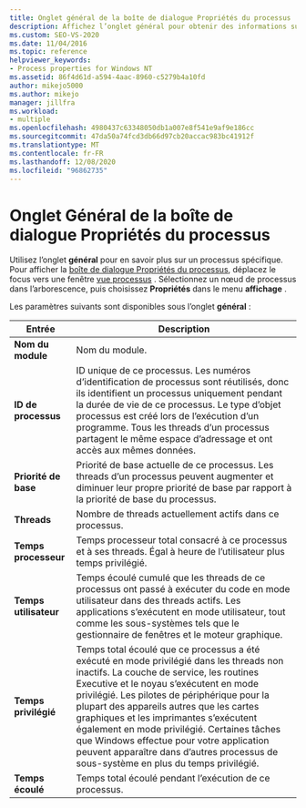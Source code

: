 ```yaml
---
title: Onglet général de la boîte de dialogue Propriétés du processus | Microsoft Docs
description: Affichez l’onglet général pour obtenir des informations sur un processus, y compris le nom du module, l’ID de processus, la priorité de base, le nombre de threads, le temps processeur, l’heure utilisateur et le temps écoulé.
ms.custom: SEO-VS-2020
ms.date: 11/04/2016
ms.topic: reference
helpviewer_keywords:
- Process properties for Windows NT
ms.assetid: 86f4d61d-a594-4aac-8960-c5279b4a10fd
author: mikejo5000
ms.author: mikejo
manager: jillfra
ms.workload:
- multiple
ms.openlocfilehash: 4980437c63348050db1a007e8f541e9af9e186cc
ms.sourcegitcommit: 47da50a74fcd3db66d97cb20accac983bc41912f
ms.translationtype: MT
ms.contentlocale: fr-FR
ms.lasthandoff: 12/08/2020
ms.locfileid: "96862735"
---
```

# <a name="general-tab-process-properties-dialog-box"></a>Onglet Général de la boîte de dialogue Propriétés du processus
Utilisez l’onglet **général** pour en savoir plus sur un processus spécifique. Pour afficher la [boîte de dialogue Propriétés du processus](../debugger/process-properties-dialog-box.md), déplacez le focus vers une fenêtre [vue processus](../debugger/processes-view.md) . Sélectionnez un nœud de processus dans l’arborescence, puis choisissez **Propriétés** dans le menu **affichage** .

 Les paramètres suivants sont disponibles sous l’onglet **général** :

|Entrée|Description|
|-----------|-----------------|
|**Nom du module**|Nom du module.|
|**ID de processus**|ID unique de ce processus. Les numéros d’identification de processus sont réutilisés, donc ils identifient un processus uniquement pendant la durée de vie de ce processus. Le type d’objet processus est créé lors de l’exécution d’un programme. Tous les threads d’un processus partagent le même espace d’adressage et ont accès aux mêmes données.|
|**Priorité de base**|Priorité de base actuelle de ce processus. Les threads d’un processus peuvent augmenter et diminuer leur propre priorité de base par rapport à la priorité de base du processus.|
|**Threads**|Nombre de threads actuellement actifs dans ce processus.|
|**Temps processeur**|Temps processeur total consacré à ce processus et à ses threads. Égal à heure de l’utilisateur plus temps privilégié.|
|**Temps utilisateur**|Temps écoulé cumulé que les threads de ce processus ont passé à exécuter du code en mode utilisateur dans des threads actifs. Les applications s’exécutent en mode utilisateur, tout comme les sous-systèmes tels que le gestionnaire de fenêtres et le moteur graphique.|
|**Temps privilégié**|Temps total écoulé que ce processus a été exécuté en mode privilégié dans les threads non inactifs. La couche de service, les routines Executive et le noyau s’exécutent en mode privilégié. Les pilotes de périphérique pour la plupart des appareils autres que les cartes graphiques et les imprimantes s’exécutent également en mode privilégié. Certaines tâches que Windows effectue pour votre application peuvent apparaître dans d’autres processus de sous-système en plus du temps privilégié.|
|**Temps écoulé**|Temps total écoulé pendant l’exécution de ce processus.|